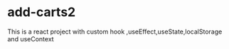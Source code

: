 # add-carts2
 This is a react project with custom hook ,useEffect,useState,localStorage and useContext
